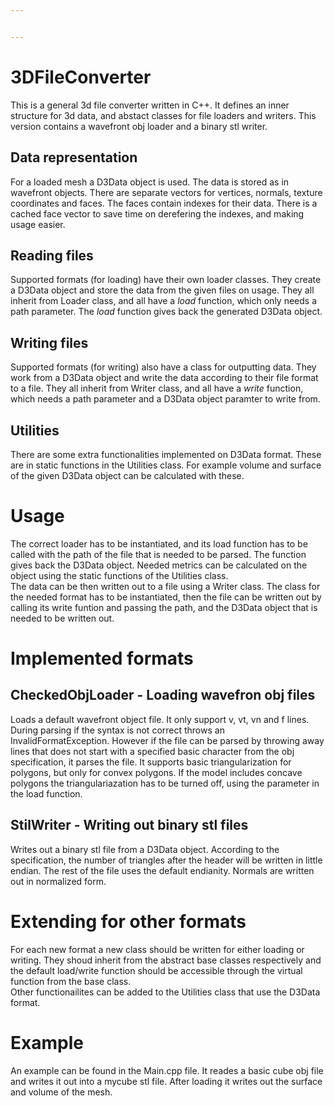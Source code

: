 ```yaml
---


---
```


<h1 id="dfileconverter">3DFileConverter</h1>
<p>This is a general 3d file converter written in C++. It defines an inner structure for 3d data, and abstact classes for file loaders and writers. This version contains a wavefront obj loader and a binary stl writer.</p>
<h2 id="data-representation">Data representation</h2>
<p>For a loaded mesh a D3Data object is used. The data is stored as in wavefront objects. There are separate vectors for vertices, normals, texture coordinates and faces. The faces contain indexes for their data. There is a cached face vector to save time on derefering the indexes, and making usage easier.</p>
<h2 id="reading-files">Reading files</h2>
<p>Supported formats (for loading) have their own loader classes. They create a D3Data object and store the data from the given files on usage. They all inherit from Loader class, and all have a <em>load</em> function, which only needs a path parameter. The <em>load</em> function gives back the generated D3Data object.</p>
<h2 id="writing-files">Writing files</h2>
<p>Supported formats (for writing) also have a class for outputting data. They work from a D3Data object and write the data according to their file format to a file. They all inherit from Writer class, and all have a <em>write</em> function, which needs a path parameter and a D3Data object paramter to write from.</p>
<h2 id="utilities">Utilities</h2>
<p>There are some extra functionalities implemented on D3Data format. These are in static functions in the Utilities class. For example volume and surface of the given D3Data object can be calculated with these.</p>
<h1 id="usage">Usage</h1>
<p>The correct loader has to be instantiated, and its load function has to be called with the path of the file that is needed to be parsed. The function gives back the D3Data object. Needed metrics can be calculated on the object using the static functions of the Utilities class.<br>
The data can be then written out to a file using a Writer class. The class for the needed format has to be instantiated, then the file can be written out by calling its write funtion and passing the path, and the D3Data object that is needed to be written out.</p>
<h1 id="implemented-formats">Implemented formats</h1>
<h2 id="checkedobjloader---loading-wavefron-obj-files">CheckedObjLoader - Loading wavefron obj files</h2>
<p>Loads a default wavefront object file. It only support v, vt, vn and f lines. During parsing if the syntax is not correct throws an InvalidFormatException. However if the file can be parsed by throwing away lines that does not start with a specified basic character from the obj specification, it parses the file. It supports basic triangularization for polygons, but only for convex polygons. If the model includes concave polygons the triangulariazation has to be turned off, using the parameter in the load function.</p>
<h2 id="stilwriter---writing-out-binary-stl-files">StilWriter - Writing out binary stl files</h2>
<p>Writes out a binary stl file from a D3Data object. According to the specification, the number of triangles after the header will be written in little endian. The rest of the file uses the default endianity. Normals are written out in normalized form.</p>
<h1 id="extending-for-other-formats">Extending for other formats</h1>
<p>For each new format a new class should be written for either loading or writing. They shoud inherit from the abstract base classes respectively and the default load/write function should be accessible through the virtual function from the base class.<br>
Other functionailites can be added to the Utilities class that use the D3Data format.</p>
<h1 id="example">Example</h1>
<p>An example can be found in the Main.cpp file. It reades a basic cube obj file and writes it out into a mycube stl file. After loading it writes out the surface and volume of the mesh.</p>

